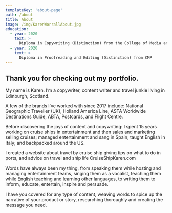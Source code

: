 ```yaml
---
templateKey: 'about-page'
path: /about
title: About
image: /img/KarenWorrallAbout.jpg
education:
  - year: 2020
    text: >
      Diploma in Copywriting (Distinction) from the College of Media and Publishing (CMP)
  - year: 2020
    text: >
      Diploma in Proofreading and Editing (Distinction) from CMP
---
```

## Thank you for checking out my portfolio.

My name is Karen. I’m a copywriter, content writer and travel junkie living in Edinburgh, Scotland.

A few of the brands I’ve worked with since 2017 include: National Geographic Traveller (UK), Holland America Line, ASTA Worldwide Destinations Guide, ABTA, Postcards, and Flight Centre.

Before discovering the joys of content and copywriting: I spent 15 years working on cruise ships in entertainment and then sales and marketing selling cruises; managed entertainment and sang in Spain; taught English in Italy; and backpacked around the US.

I created a website about travel by cruise ship giving tips on what to do in ports, and advice on travel and ship life CruiseShipKaren.com

Words have always been my thing, from speaking them while hosting and managing entertainment teams, singing them as a vocalist, teaching them while English teaching and learning other languages, to writing them to inform, educate, entertain, inspire and persuade.

I have you covered for any type of content, weaving words to spice up the narrative of your product or story, researching thoroughly and creating the message you need.
